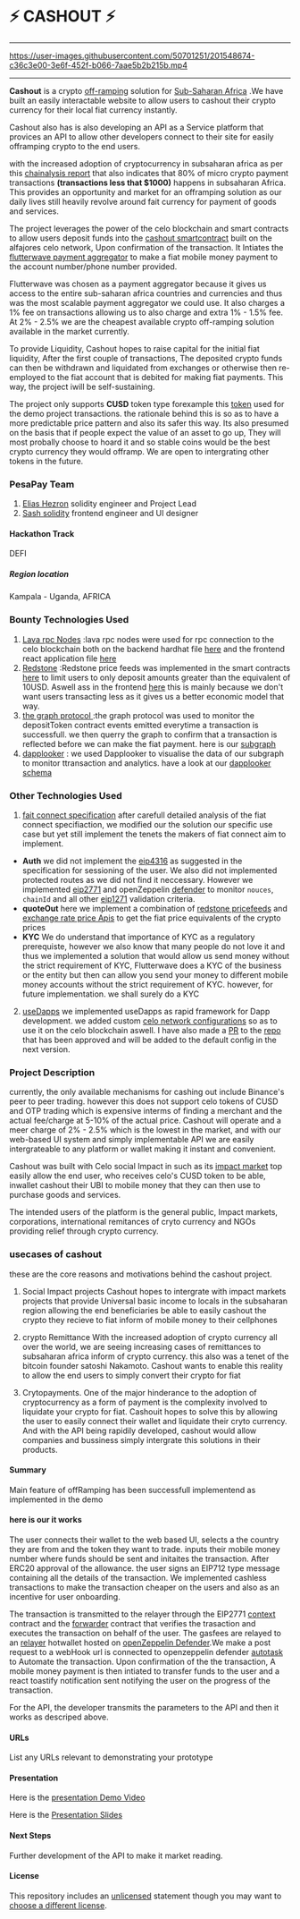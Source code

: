 <!--
# ⚡ Hackathon Project Template
_This is a sample submission repository.
Please [__fork this repo__](https://help.github.com/articles/fork-a-repo/) and use this as a starting point for your hackathon project._ -->

# ⚡ CASHOUT ⚡

---

https://user-images.githubusercontent.com/50701251/201548674-c36c3e00-3e6f-452f-b066-7aae5b2b215b.mp4

---

**Cashout** is a crypto [off-ramping](https://www.babypips.com/crypto/learn/what-are-fiat-on-ramps-and-off-ramps) solution for [Sub-Saharan Africa](https://en.wikipedia.org/wiki/Sub-Saharan_Africa) .We have built an easily interactable website to allow users to cashout their crypto currency for their local fiat currency instantly.

Cashout also has is also developing an API as a Service platform that provices an API to allow other developers connect to their site for easily offramping crypto to the end users.

with the increased adoption of cryptocurrency in subsaharan africa as per this [chainalysis report](https://blog.chainalysis.com/reports/sub-saharan-africa-cryptocurrency-geography-report-2022-preview/#:~:text=Sub%2Dsaharan%20Africa%20accounts%20for,growth%20over%20the%20year%20prior.) that also indicates that 80% of micro crypto payment transactions **(transactions less that $1000)** happens in subsaharan Africa.
This provides an opportunity and market for an offramping solution as our daily lives still heavily revolve around fait currency for payment of goods and services.

The project leverages the power of the celo blockchain and smart contracts to allow users deposit funds into the [cashout smartcontract](https://alfajores.celoscan.io/address/0xdD01c2DcAf4f1899d36987A8bc7E856d48efe1D2#code) built on the alfajores celo network, Upon confirmation of the transaction. It Intiates the [flutterwave payment aggregator](developer.flutterwave.com) to make a fiat mobile money payment to the account number/phone number provided.

Flutterwave was chosen as a payment aggregator because it gives us access to the entire sub-saharan africa countries and currencies and thus was the most scalable payment aggregator we could use. It also charges a 1% fee on transactions allowing us to also charge and extra 1% - 1.5% fee. At 2% - 2.5% we are the cheapest available crypto off-ramping solution available in the market currently.

To provide Liquidity, Cashout hopes to raise capital for the initial fiat liquidity, After the first couple of transactions, The deposited crypto funds can then be withdrawn and liquidated from exchanges or otherwise then re-employed to the fiat account that is debited for making fiat payments. This way, the project iwill be self-sustaining.

The project only supports **CUSD** token type forexample this [token](https://alfajores.celoscan.io/address/0x91A794303F6A1D18Ae03ec689983568D76121E00#code) used for the demo project transactions. the rationale behind this is so as to have a more predictable price pattern and also its safer this way. Its also presumed on the basis that if people expect the value of an asset to go up, They will most probally choose to hoard it and so stable coins would be the best crypto currency they would offramp. We are open to intergrating other tokens in the future.

### PesaPay Team

1. [Elias Hezron](eliashezron23@gmail.com) solidity engineer and Project Lead
2. [Sash solidity](tedwasachin123@gmail.com) frontend engineer and UI designer

#### Hackathon Track

DEFI

##### Region location

Kampala - Uganda, AFRICA

### Bounty Technologies Used

1. [Lava rpc Nodes](https://lavanet.xyz/)
   :lava rpc nodes were used for rpc connection to the celo blockchain both on the backend hardhat file [here](https://github.com/eliashezron/pesapay/blob/9229828c017765de6ea9dca2351fed7a49ba7b22/pesapay/hardhat/hardhat.config.js#L31) and the frontend react application file [here](https://github.com/eliashezron/pesapay/blob/9229828c017765de6ea9dca2351fed7a49ba7b22/pesapay/client/src/config.js#L9)
2. [Redstone](https://app.redstone.finance/)
   :Redstone price feeds was implemented in the smart contracts [here](https://github.com/eliashezron/pesapay/blob/9229828c017765de6ea9dca2351fed7a49ba7b22/pesapay/hardhat/contracts/CashOut.sol#L57) to limit users to only deposit amounts greater than the equivalent of 10USD. Aswell ass in the frontend [here](https://github.com/eliashezron/pesapay/blob/9229828c017765de6ea9dca2351fed7a49ba7b22/pesapay/client/src/utils/depositFunction.js#L10) this is mainly because we don't want users transacting less as it gives us a better economic model that way.
3. [the graph protocol ](https://thegraph.com/en/)
   :the graph protocol was used to monitor the depositToken contract events emitted everytime a transaction is successfull. we then querry the graph to confirm that a transaction is reflected before we can make the fiat payment. here is our [subgraph](https://thegraph.com/hosted-service/subgraph/eliashezron/cashout)
4. [dapplooker](https://dapplooker.com/)
   : we used Dapplooker to visualise the data of our subgraph to monitor ttransaction and analytics. have a look at our [dapplooker schema](https://analytics.dapplooker.com/browse/2/schema/cashout)

### Other Technologies Used

1. [fait connect specification](https://github.com/fiatconnect/specification)
   after carefull detailed analysis of the fiat connect specifiaction, we modified our the solution our specific use case but yet still implement the tenets the makers of fiat connect aim to implement.

- **Auth** we did not implement the [eip4316](https://eips.ethereum.org/EIPS/eip-4361) as suggested in the specification for sessioning of the user. We also did not implemented protected routes as we did not find it neccessary. However we implemented [eip2771](https://eips.ethereum.org/EIPS/eip-2771) and openZeppelin [defender](https://docs.openzeppelin.com/defender/) to monitor `nouces`, `chainId` and all other [eip1271](https://eips.ethereum.org/EIPS/eip-1271) validation criteria.
- **quoteOut** here we implement a combination of [redstone pricefeeds](https://app.redstone.finance/#/app/tokens) and [exchange rate price Apis](https://api.exchangerate-api.com/v4/latest/USD) to get the fiat price equivalents of the crypto prices
- **KYC** We do understand that importance of KYC as a regulatory prerequiste, however we also know that many people do not love it and thus we implemented a solution that would allow us send money without the strict requirement of KYC, Flutterwave does a KYC of the business or the entity but then can allow you send your money to different mobile money accounts without the strict requirement of KYC. however, for future implementation. we shall surely do a KYC

2. [useDapps](https://usedapp-docs.netlify.app/docs/) we implemented useDapps as rapid framework for Dapp development. we added custom [celo network configurations](https://github.com/eliashezron/pesapay/blob/pesapay/pesapay/client/src/utils/celoChain.js) so as to use it on the celo blockchain aswell. I have also made a [PR](https://github.com/TrueFiEng/useDApp/pull/1017) to the [repo](https://github.com/TrueFiEng/useDApp) that has been approved and will be added to the default config in the next version.

### Project Description

currently, the only available mechanisms for cashing out include Binance's peer to peer trading. however this does not support celo tokens of CUSD and OTP trading which is expensive interms of finding a merchant and the actual fee/charge at 5-10% of the actual price.
Cashout will operate and a meer charge of 2% - 2.5% which is the lowest in the market, and with our web-based UI system and simply implementable API we are easily intergrateable to any platform or wallet making it instant and convenient.

Cashout was built with Celo social Impact in such as its [impact market](https://www.impactmarket.com/) top easily allow the end user, who receives celo's CUSD token to be able, inwallet cashout their UBI to mobile money that they can then use to purchase goods and services.

The intended users of the platform is the general public, Impact markets, corporations, international remitances of cryto currency and NGOs providing relief through crypto currency.

### usecases of cashout

these are the core reasons and motivations behind the cashout project.

1. Social Impact projects
   Cashout hopes to intergrate with impact markets projects that provide Universal basic income to locals in the subsaharan region allowing the end beneficiaries be able to easily cashout the crypto they recieve to fiat inform of mobile money to their cellphones

2. crypto Remittance
   With the increased adoption of crypto currency all over the world, we are seeing increasing cases of remittances to subsaharan africa inform of crypto currency. this also was a tenet of the bitcoin founder satoshi Nakamoto. Cashout wants to enable this reality to allow the end users to simply convert their crypto for fiat

3. Crytopayments.
   One of the major hinderance to the adoption of cryptocurrency as a form of payment is the complexity involved to liquidate your crypto for fiat. Cashouit hopes to solve this by allowing the user to easily connect their wallet and liquidate their cryto currency. And with the API being rapidily developed, cashout would allow companies and bussiness simply intergrate this solutions in their products.

#### Summary

Main feature of offRamping has been successfull implementend as implemented in the demo

#### here is our it works

The user connects their wallet to the web based UI, selects a the country they are from and the token they want to trade. inputs their mobile money number where funds should be sent and initaites the transaction.
After ERC20 approval of the allowance. the user signs an EIP712 type message containing all the details of the transaction. We implemented cashless transactions to make the transaction cheaper on the users and also as an incentive for user onboarding.

The transaction is transmitted to the relayer through the EIP2771 [context](https://github.com/OpenZeppelin/openzeppelin-contracts/blob/master/contracts/metatx/ERC2771Context.sol) contract and the [forwarder](https://github.com/OpenZeppelin/openzeppelin-contracts/blob/master/contracts/metatx/MinimalForwarder.sol) contract that verifies the trasaction and executes the transaction on behalf of the user. The gasfees are relayed to an [relayer](https://docs.openzeppelin.com/defender/relay) hotwallet hosted on [openZeppelin Defender](https://defender.openzeppelin.com/).We make a post request to a webHook url is connected to openzeppelin defender [autotask](https://docs.openzeppelin.com/defender/autotasks) to Automate the transaction.
Upon confirmation of the the transaction, A mobile money payment is then intiated to transfer funds to the user and a react toastify notification sent notifying the user on the progress of the transaction.

For the API, the developer transmits the parameters to the API and then it works as descriped above.

#### URLs

List any URLs relevant to demonstrating your prototype

#### Presentation

Here is the [presentation Demo Video](https://drive.google.com/file/d/1Oxmd0XB62XxKfqRDfVnKJB2LBil7fog4/view)

Here is the [Presentation Slides](https://docs.google.com/presentation/d/1Hxm5nsoAFjukMo-_meXa7dIzfZdzAFGb7fy7pRkg1cY/edit?usp=sharing)

#### Next Steps

Further development of the API to make it market reading.

#### License

This repository includes an [unlicensed](http://unlicense.org/) statement though you may want to [choose a different license](https://choosealicense.com/).
